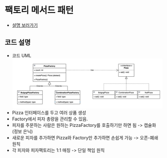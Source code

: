 # 팩토리 메서드 패턴
- [설명 보러가기](https://github.com/5onchangwoo/computer-sciences/blob/main/design-pattern/factory_method.md)

## 코드 설명
- 코드 UML  
  ![uml](./PizzaFactory.png)
- Pizza 인터페이스를 두고 여러 상품 생성
- Factory에서 피자 총량을 관리할 수 있음.
- 피자를 주문하는 사람은 원하는 PizzaFactory를 호출하기만 하면 됨 -> 캡슐화 (정보 은닉)
- 새로운 피자를 추가하면 Pizza와 Factory만 추가하면 손쉽게 가능 -> 오픈-폐쇄 원칙
- 각 피자와 피자팩토리는 1:1 매칭 -> 단일 책임 원칙

